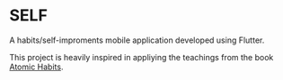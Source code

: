 # SELF

A habits/self-improments mobile application developed using Flutter.

This project is heavily inspired in appliying the teachings from the book [Atomic Habits](https://jamesclear.com/atomic-habits).
